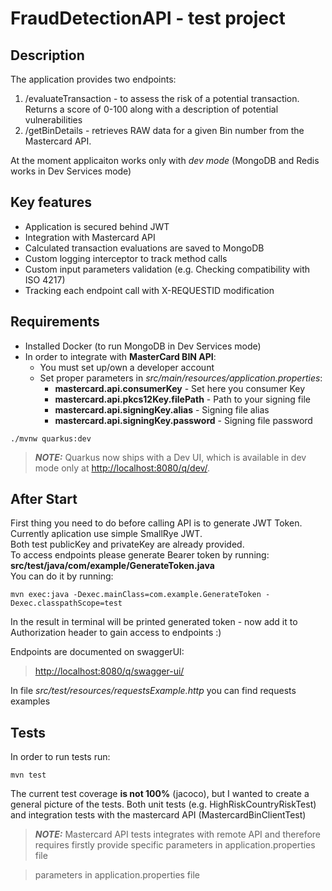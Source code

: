# FraudDetectionAPI - test project

## Description

The application provides two endpoints:
1) /evaluateTransaction - to assess the risk of a potential transaction. Returns a score of 0-100 along with a description of potential vulnerabilities
2) /getBinDetails - retrieves RAW data for a given Bin number from the Mastercard API.


At the moment applicaiton works only with *dev mode* (MongoDB and Redis works in Dev Services mode)

## Key features

 - Application is secured behind JWT
 - Integration with Mastercard API
 - Calculated transaction evaluations are saved to MongoDB
 - Custom logging interceptor to track method calls
 - Custom input parameters validation (e.g. Checking compatibility with ISO 4217)
 - Tracking each endpoint call with X-REQUESTID modification

## Requirements

- Installed Docker (to run MongoDB in Dev Services mode)
- In order to integrate with **MasterCard BIN API**:
  - You must set up/own a developer account
  - Set proper parameters in _src/main/resources/application.properties_:
    - **mastercard.api.consumerKey** - Set here you consumer Key 
    - **mastercard.api.pkcs12Key.filePath** - Path to your signing file
    - **mastercard.api.signingKey.alias** - Signing file alias 
    - **mastercard.api.signingKey.password** - Signing file password

```shell script
./mvnw quarkus:dev
```

> **_NOTE:_**  Quarkus now ships with a Dev UI, which is available in dev mode only at <http://localhost:8080/q/dev/>.

## After Start

First thing you need to do before calling API is to generate JWT Token.
Currently aplication use simple SmallRye JWT.<br>
Both test publicKey and privateKey are already provided.<br>
To access endpoints please generate Bearer token by running:<br>
**src/test/java/com/example/GenerateToken.java**<br>
You can do it by running:<br>

```shell script
mvn exec:java -Dexec.mainClass=com.example.GenerateToken -Dexec.classpathScope=test
```

In the result in terminal will be printed generated token - now add it to Authorization header to gain access to endpoints :)

Endpoints are documented on swaggerUI:

> <http://localhost:8080/q/swagger-ui/>

In file *src/test/resources/requestsExample.http* you can find requests examples

## Tests

In order to run tests run:

```shell script
mvn test
```
The current test coverage **is not 100%** (jacoco), but I wanted to create a general picture of the tests. Both unit tests (e.g. HighRiskCountryRiskTest) and integration tests with the mastercard API (MastercardBinClientTest)

> **_NOTE:_**  Mastercard API tests integrates with remote API and therefore requires firstly provide specific parameters in application.properties file

> parameters in application.properties file
